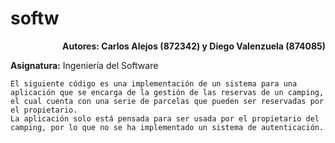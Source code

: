 # softw
<div style="text-align: right;">
    <b>Autores: Carlos Alejos (872342) y Diego Valenzuela (874085)</b>
</div>

<p> 
    <b>Asignatura:</b> Ingeniería del Software

    El siguiente código es una implementación de un sistema para una aplicación que se encarga de la gestión de las reservas de un camping, el cual cuenta con una serie de parcelas que pueden ser reservadas por el propietario.
    La aplicación solo está pensada para ser usada por el propietario del camping, por lo que no se ha implementado un sistema de autenticación. 
</p>